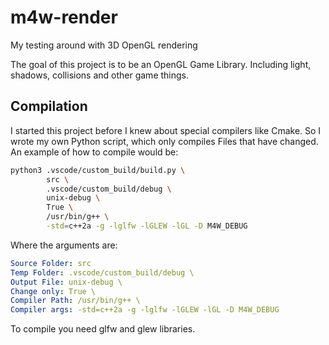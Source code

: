 # m4w-render
My testing around with 3D OpenGL rendering

The goal of this project is to be an OpenGL Game Library. Including light, shadows, collisions and other game things.

## Compilation
I started this project before I knew about special compilers like Cmake. So I wrote my own Python script, which only compiles Files that have changed.
An example of how to compile would be:
```bash
python3 .vscode/custom_build/build.py \
        src \
        .vscode/custom_build/debug \
        unix-debug \
        True \
        /usr/bin/g++ \
        -std=c++2a -g -lglfw -lGLEW -lGL -D M4W_DEBUG
```
Where the arguments are:
```yaml
Source Folder: src
Temp Folder: .vscode/custom_build/debug \
Output File: unix-debug \
Change only: True \
Compiler Path: /usr/bin/g++ \
Compiler args: -std=c++2a -g -lglfw -lGLEW -lGL -D M4W_DEBUG
```

To compile you need glfw and glew libraries.
